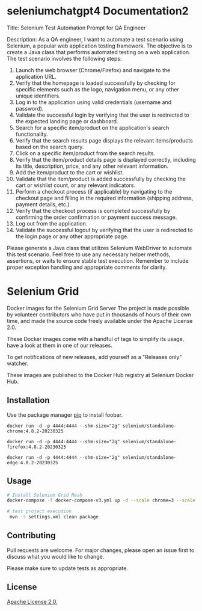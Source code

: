 # seleniumchatgpt4 Documentation2

Title: Selenium Test Automation Prompt for QA Engineer

Description:
As a QA engineer, I want to automate a test scenario using Selenium, a popular web application testing framework. The objective is to create a Java class that performs automated testing on a web application. The test scenario involves the following steps:

1. Launch the web browser (Chrome/Firefox) and navigate to the application URL.
2. Verify that the homepage is loaded successfully by checking for specific elements such as the logo, navigation menu, or any other unique identifiers.
3. Log in to the application using valid credentials (username and password).
4. Validate the successful login by verifying that the user is redirected to the expected landing page or dashboard.
5. Search for a specific item/product on the application's search functionality.
6. Verify that the search results page displays the relevant items/products based on the search query.
7. Click on a specific item/product from the search results.
8. Verify that the item/product details page is displayed correctly, including its title, description, price, and any other relevant information.
9. Add the item/product to the cart or wishlist.
10. Validate that the item/product is added successfully by checking the cart or wishlist count, or any relevant indicators.
11. Perform a checkout process (if applicable) by navigating to the checkout page and filling in the required information (shipping address, payment details, etc.).
12. Verify that the checkout process is completed successfully by confirming the order confirmation or payment success message.
13. Log out from the application.
14. Validate the successful logout by verifying that the user is redirected to the login page or any other appropriate page.

Please generate a Java class that utilizes Selenium WebDriver to automate this test scenario. Feel free to use any necessary helper methods, assertions, or waits to ensure stable test execution. Remember to include proper exception handling and appropriate comments for clarity.


# Selenium Grid

Docker images for the Selenium Grid Server
The project is made possible by volunteer contributors who have put in thousands of hours of their own time, and made the source code freely available under the Apache License 2.0.

These Docker images come with a handful of tags to simplify its usage, have a look at them in one of our releases.

To get notifications of new releases, add yourself as a "Releases only" watcher.

These images are published to the Docker Hub registry at Selenium Docker Hub.

## Installation

Use the package manager [pip](https://pip.pypa.io/en/stable/) to install foobar.

```chrome
docker run -d -p 4444:4444 --shm-size="2g" selenium/standalone-chrome:4.8.2-20230325
```
```firefox
docker run -d -p 4444:4444 --shm-size="2g" selenium/standalone-firefox:4.8.2-20230325
```
```edge
docker run -d -p 4444:4444 --shm-size="2g" selenium/standalone-edge:4.8.2-20230325
```

## Usage

```bash
# Install Selenium Grid Mesh
docker-compose -f docker-compose-v3.yml up -d --scale chrome=3 --scale firefox=3 --scale edge=1

# test project execution
 mvn -s settings.xml clean package

```

## Contributing

Pull requests are welcome. For major changes, please open an issue first
to discuss what you would like to change.

Please make sure to update tests as appropriate.

## License

[ Apache License 2.0.](https://choosealicense.com/licenses/mit/)




